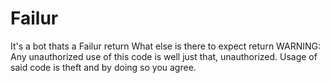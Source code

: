 # Failur
It's a bot thats a Failur  return
What else is there to expect  return
WARNING: Any unauthorized use of this code is well just that, unauthorized. Usage of said code is theft and by doing so you agree.
